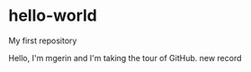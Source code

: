 # hello-world
My first repository

Hello, I'm mgerin and I'm taking the tour of GitHub.
new record 
